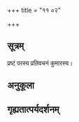 +++
title = "११ ०२"

+++
## सूत्रम्
प्रष्टं परस्य प्रतिवचनं कुमारस्य।
## अनुकूला

## गृह्यतात्पर्यदर्शनम्

